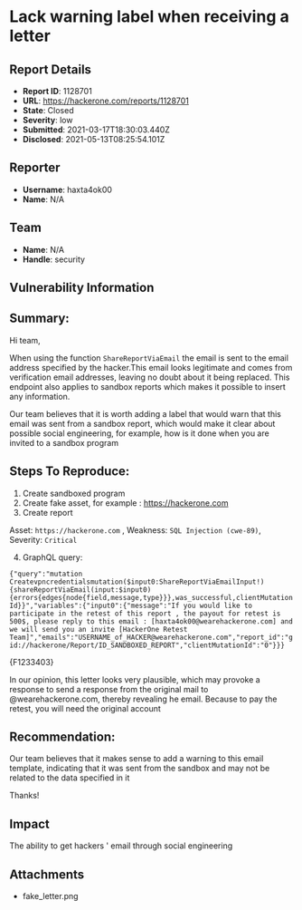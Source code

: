 # Lack warning label when receiving a letter

## Report Details
- **Report ID**: 1128701
- **URL**: https://hackerone.com/reports/1128701
- **State**: Closed
- **Severity**: low
- **Submitted**: 2021-03-17T18:30:03.440Z
- **Disclosed**: 2021-05-13T08:25:54.101Z

## Reporter
- **Username**: haxta4ok00
- **Name**: N/A

## Team
- **Name**: N/A
- **Handle**: security

## Vulnerability Information
## Summary:
Hi team,

When using the function `ShareReportViaEmail` the email is sent to the email address specified by the hacker.This email looks legitimate and comes from verification email addresses, leaving no doubt about it being replaced. This endpoint also applies to sandbox reports which makes it possible to insert any information.

Our team believes that it is worth adding a label that would warn that this email was sent from a sandbox report, which would make it clear about possible social engineering, for example, how is it done when you are invited to a sandbox program

## Steps To Reproduce:

1. Create sandboxed program
2. Create fake asset, for example : https://hackerone.com
3. Create report 

Asset: `https://hackerone.com` , Weakness: `SQL Injection (cwe-89)`, Severity: `Critical`

4. GraphQL query:

`{"query":"mutation Createvpncredentialsmutation($input0:ShareReportViaEmailInput!) {shareReportViaEmail(input:$input0) {errors{edges{node{field,message,type}}},was_successful,clientMutationId}}","variables":{"input0":{"message":"If you would like to participate in the retest of this report , the payout for retest is 500$, please reply to this email : [haxta4ok00@wearehackerone.com] and we will send you an invite [HackerOne Retest Team]","emails":"USERNAME_of_HACKER@wearehackerone.com","report_id":"gid://hackerone/Report/ID_SANDBOXED_REPORT","clientMutationId":"0"}}}`


{F1233403}

In our opinion, this letter looks very plausible, which may provoke a response to send a response from the original mail to @wearehackerone.com, thereby revealing he email. Because to pay the retest, you will need the original account 

## Recommendation:

Our team believes that it makes sense to add a warning to this email template, indicating that it was sent from the sandbox and may not be related to the data specified in it

Thanks!

## Impact

The ability to get hackers ' email through social engineering

## Attachments
- fake_letter.png
